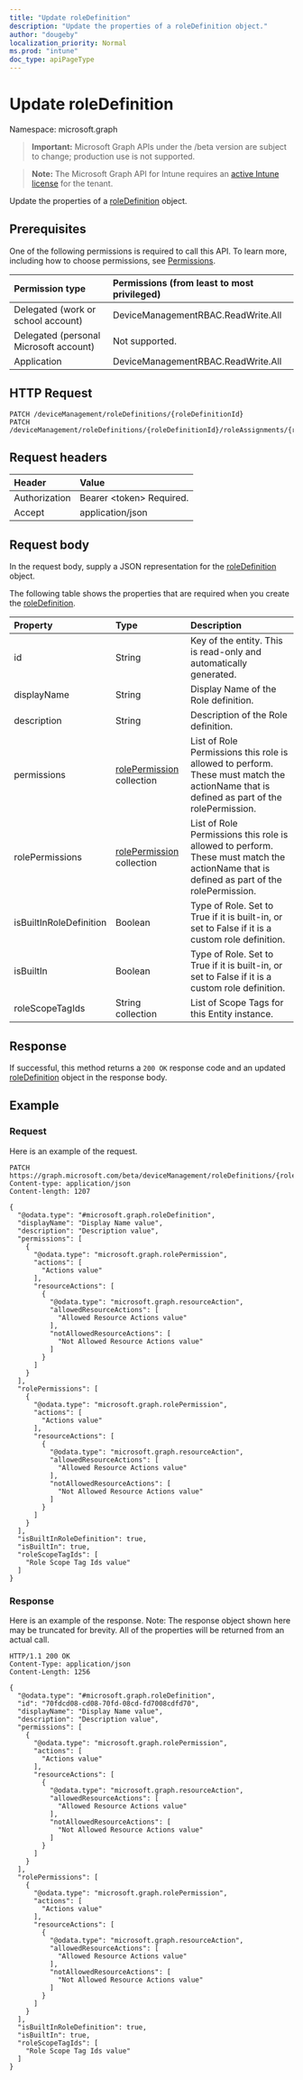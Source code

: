```yaml
---
title: "Update roleDefinition"
description: "Update the properties of a roleDefinition object."
author: "dougeby"
localization_priority: Normal
ms.prod: "intune"
doc_type: apiPageType
---
```


# Update roleDefinition

Namespace: microsoft.graph

> **Important:** Microsoft Graph APIs under the /beta version are subject to change; production use is not supported.

> **Note:** The Microsoft Graph API for Intune requires an [active Intune license](https://go.microsoft.com/fwlink/?linkid=839381) for the tenant.

Update the properties of a [roleDefinition](../resources/intune-rbac-roledefinition.md) object.

## Prerequisites
One of the following permissions is required to call this API. To learn more, including how to choose permissions, see [Permissions](/graph/permissions-reference).

|Permission type|Permissions (from least to most privileged)|
|:---|:---|
|Delegated (work or school account)|DeviceManagementRBAC.ReadWrite.All|
|Delegated (personal Microsoft account)|Not supported.|
|Application|DeviceManagementRBAC.ReadWrite.All|

## HTTP Request
<!-- {
  "blockType": "ignored"
}
-->
``` http
PATCH /deviceManagement/roleDefinitions/{roleDefinitionId}
PATCH /deviceManagement/roleDefinitions/{roleDefinitionId}/roleAssignments/{roleAssignmentId}/roleDefinition
```

## Request headers
|Header|Value|
|:---|:---|
|Authorization|Bearer &lt;token&gt; Required.|
|Accept|application/json|

## Request body
In the request body, supply a JSON representation for the [roleDefinition](../resources/intune-rbac-roledefinition.md) object.

The following table shows the properties that are required when you create the [roleDefinition](../resources/intune-rbac-roledefinition.md).

|Property|Type|Description|
|:---|:---|:---|
|id|String|Key of the entity. This is read-only and automatically generated.|
|displayName|String|Display Name of the Role definition.|
|description|String|Description of the Role definition.|
|permissions|[rolePermission](../resources/intune-rbac-rolepermission.md) collection|List of Role Permissions this role is allowed to perform. These must match the actionName that is defined as part of the rolePermission.|
|rolePermissions|[rolePermission](../resources/intune-rbac-rolepermission.md) collection|List of Role Permissions this role is allowed to perform. These must match the actionName that is defined as part of the rolePermission.|
|isBuiltInRoleDefinition|Boolean|Type of Role. Set to True if it is built-in, or set to False if it is a custom role definition.|
|isBuiltIn|Boolean|Type of Role. Set to True if it is built-in, or set to False if it is a custom role definition.|
|roleScopeTagIds|String collection|List of Scope Tags for this Entity instance.|



## Response
If successful, this method returns a `200 OK` response code and an updated [roleDefinition](../resources/intune-rbac-roledefinition.md) object in the response body.

## Example

### Request
Here is an example of the request.
``` http
PATCH https://graph.microsoft.com/beta/deviceManagement/roleDefinitions/{roleDefinitionId}
Content-type: application/json
Content-length: 1207

{
  "@odata.type": "#microsoft.graph.roleDefinition",
  "displayName": "Display Name value",
  "description": "Description value",
  "permissions": [
    {
      "@odata.type": "microsoft.graph.rolePermission",
      "actions": [
        "Actions value"
      ],
      "resourceActions": [
        {
          "@odata.type": "microsoft.graph.resourceAction",
          "allowedResourceActions": [
            "Allowed Resource Actions value"
          ],
          "notAllowedResourceActions": [
            "Not Allowed Resource Actions value"
          ]
        }
      ]
    }
  ],
  "rolePermissions": [
    {
      "@odata.type": "microsoft.graph.rolePermission",
      "actions": [
        "Actions value"
      ],
      "resourceActions": [
        {
          "@odata.type": "microsoft.graph.resourceAction",
          "allowedResourceActions": [
            "Allowed Resource Actions value"
          ],
          "notAllowedResourceActions": [
            "Not Allowed Resource Actions value"
          ]
        }
      ]
    }
  ],
  "isBuiltInRoleDefinition": true,
  "isBuiltIn": true,
  "roleScopeTagIds": [
    "Role Scope Tag Ids value"
  ]
}
```

### Response
Here is an example of the response. Note: The response object shown here may be truncated for brevity. All of the properties will be returned from an actual call.
``` http
HTTP/1.1 200 OK
Content-Type: application/json
Content-Length: 1256

{
  "@odata.type": "#microsoft.graph.roleDefinition",
  "id": "70fdcd08-cd08-70fd-08cd-fd7008cdfd70",
  "displayName": "Display Name value",
  "description": "Description value",
  "permissions": [
    {
      "@odata.type": "microsoft.graph.rolePermission",
      "actions": [
        "Actions value"
      ],
      "resourceActions": [
        {
          "@odata.type": "microsoft.graph.resourceAction",
          "allowedResourceActions": [
            "Allowed Resource Actions value"
          ],
          "notAllowedResourceActions": [
            "Not Allowed Resource Actions value"
          ]
        }
      ]
    }
  ],
  "rolePermissions": [
    {
      "@odata.type": "microsoft.graph.rolePermission",
      "actions": [
        "Actions value"
      ],
      "resourceActions": [
        {
          "@odata.type": "microsoft.graph.resourceAction",
          "allowedResourceActions": [
            "Allowed Resource Actions value"
          ],
          "notAllowedResourceActions": [
            "Not Allowed Resource Actions value"
          ]
        }
      ]
    }
  ],
  "isBuiltInRoleDefinition": true,
  "isBuiltIn": true,
  "roleScopeTagIds": [
    "Role Scope Tag Ids value"
  ]
}
```




